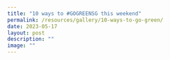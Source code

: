 ```yaml
---
title: "10 ways to #GOGREENSG this weekend"
permalink: /resources/gallery/10-ways-to-go-green/
date: 2023-05-17
layout: post
description: ""
image: ""
---
```

